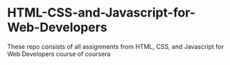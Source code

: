 # HTML-CSS-and-Javascript-for-Web-Developers
These repo consists of all assignments from HTML, CSS, and Javascript for Web Developers course of coursera
